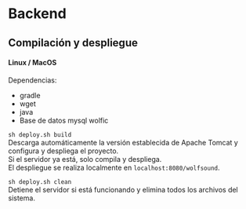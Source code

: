 # Backend

## Compilación y despliegue
#### Linux / MacOS
Dependencias:  
- gradle  
- wget
- java
- Base de datos mysql wolfic 

`sh deploy.sh build`  
Descarga automáticamente la versión establecida de Apache Tomcat y configura y despliega el proyecto.  
Si el servidor ya está, solo compila y despliega.  
El despliegue se realiza localmente en `localhost:8080/wolfsound`.

`sh deploy.sh clean`  
Detiene el servidor si está funcionando y elimina todos los archivos del sistema.  


 
